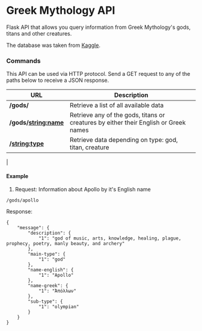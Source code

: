 # Greek Mythology API
Flask API that allows you query information from Greek Mythology's gods, titans and other creatures.

The database was taken from <a href="https://www.kaggle.com/katrinaalaimo/list-of-greek-gods-and-goddesses/version/1">Kaggle</a>.

### Commands
This API can be used via HTTP protocol. Send a GET request to any of the paths below to receive a JSON response.

| URL | Description |
| ------ | ------ |
| **/gods/** | Retrieve a list of all available data|
| **/gods/<string:name>** | Retrieve any of the gods, titans or creatures by either their English or Greek names|
| **/<string:type>** | Retrieve data depending on type: god, titan, creature|
|

#### Example

1. Request: Information about Apollo by it's English name

``/gods/apollo``

Response:
```
{
    "message": {
        "description": {
            "1": "god of music, arts, knowledge, healing, plague, prophecy, poetry, manly beauty, and archery"
        },
        "main-type": {
            "1": "god"
        },
        "name-english": {
            "1": "Apollo"
        },
        "name-greek": {
            "1": "Ἀπόλλων"
        },
        "sub-type": {
            "1": "olympian"
        }
    }
}
```
